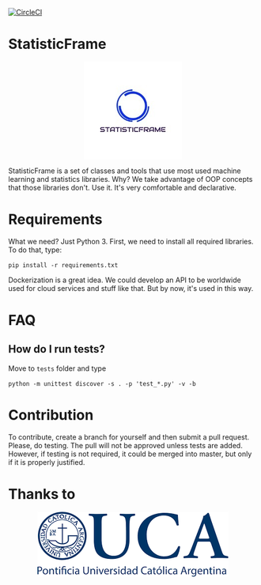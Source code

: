 [![CircleCI](https://circleci.com/gh/lucasSaavedra123/StatisticFrame/tree/master.svg?style=svg&circle-token=3e1b183192bfdacd4e0ee4dfbd15864c1d0a7dbe)](https://circleci.com/gh/lucasSaavedra123/StatisticFrame/tree/master)

# StatisticFrame
<p align="center">
  <img align="center" src="assets/logo.png">
</p>
StatisticFrame is a set of classes and tools that use most used machine learning and statistics libraries. Why? We take advantage of OOP concepts that those libraries don't. Use it. It's very comfortable and declarative.

# Requirements

What we need? Just Python 3.
First, we need to install all required libraries. To do that, type:

    pip install -r requirements.txt

Dockerization is a great idea. We could develop an API to be worldwide used for cloud services and stuff like that. But by now, it's used in this way.

# FAQ

## How do I run tests?

Move to `tests` folder and type

    python -m unittest discover -s . -p 'test_*.py' -v -b

# Contribution
To contribute, create a branch for yourself and then submit a pull request. Please, do testing. The pull will not be approved unless tests are added. However, if testing is not required, it could be merged into master, but only if it is properly justified.

# Thanks to
<p align="center">
  <img align="center" src="assets/logo_uca.png">
</p>
